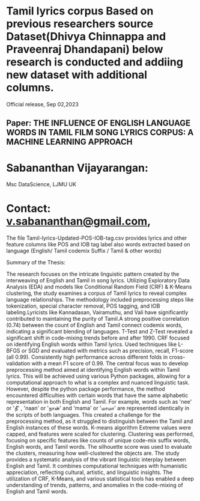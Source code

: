 # Tamil lyrics corpus Based on previous researchers source Dataset(Dhivya Chinnappa and Praveenraj Dhandapani) below research is conducted and addiing new dataset with additional columns.

 Official release, Sep 02,2023

## Paper:  THE INFLUENCE OF ENGLISH LANGUAGE WORDS IN TAMIL FILM SONG LYRICS CORPUS: A MACHINE LEARNING APPROACH    <br/>
# Sabananthan Vijayarangan: 
Msc DataScience, LJMU UK

# Contact: v.sabananthan@gmail.com,
The file Tamil-lyrics-Updated-POS-IOB-tag.csv provides lyrics and other feature columns like POS and IOB tag label also words extracted based on language (English/ Tamil codemix Suffix / Tamil & other words)

Summary of the Thesis:

The research focuses on the intricate linguistic pattern created by the interweaving of English and Tamil in song lyrics. Utilizing Exploratory Data Analysis (EDA) and models like Conditional Random Field (CRF) & K-Means clustering, the study examines a corpus of Tamil lyrics to reveal complex language relationships. The methodology included preprocessing steps like tokenization, special character removal, POS tagging, and IOB labeling.Lyricists like Kannadasan, Vairamuthu, and Vali have significantly contributed to maintaining the purity of Tamil.A strong positive correlation (0.74) between the count of English and Tamil connect codemix words, indicating a significant blending of languages. T-Test and Z-Test revealed a significant shift in code-mixing trends before and after 1990. CRF focused on identifying English words within Tamil lyrics. Used techniques like L-BFGS or SGD and evaluated with metrics such as precision, recall, F1-score (all 0.99). Consistently high performance across different folds in cross-validation with a mean F1 score of 0.99. The central focus was to develop preprocessing method aimed at identifying English words within Tamil lyrics. This will be achieved using various Python packages, allowing for a computational approach to what is a complex and nuanced linguistic task.  However, despite the python package performance, the method encountered difficulties with certain words that have the same alphabetic representation in both English and Tamil. For example, words such as 'nee' or 'நீ' , 'naan'  or 'நான்' and 'mama' or 'மாமா' are represented identically in the scripts of both languages. This created a challenge for the preprocessing method, as it struggled to distinguish between the Tamil and English instances of these words.
K-means algorithm Extreme values were capped, and features were scaled for clustering. Clustering was performed, focusing on specific features like counts of unique code-mix suffix words, English words, and Tamil words. The silhouette score was used to evaluate the clusters, measuring how well-clustered the objects are. The study provides a systematic analysis of the vibrant linguistic interplay between English and Tamil. It combines computational techniques with humanistic appreciation, reflecting cultural, artistic, and linguistic insights. The utilization of CRF, K-Means, and various statistical tools has enabled a deep understanding of trends, patterns, and anomalies in the code-mixing of English and Tamil words. 


